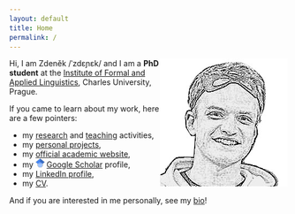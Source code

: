 ```yaml
---
layout: default
title: Home
permalink: /
---
```

<img id="about-img" align="right" src="assets/me/3.jpg" alt="me">

Hi, I am Zdeněk /ˈzdɛɲɛk/ and I am a **PhD student** at the [Institute of Formal and Applied Linguistics](https://ufal.mff.cuni.cz/), Charles University, Prague. 

If you came to learn about my work, here are a few pointers:
- my <i class="fa fa-area-chart"></i> [research](/research) and <i class="fa fa-graduation-cap"></i> [teaching](/teaching) activities,
- my <i class="fa fa-code"></i> [personal projects](/projects),
- my <i class="fa fa-university"></i> [official academic website](https://ufal.mff.cuni.cz/zdenek-kasner),
- my <img src="/assets/icons/scholar.png" style="display: inline"> [Google Scholar](https://scholar.google.cz/citations?user=6NnuRB8AAAAJ) profile,
- my <i class="fab fa-linkedin"></i> [LinkedIn profile](https://www.linkedin.com/in/zdenek-kasner/),
- my <i class="fa fa-file-pdf"></i> [CV](/assets/cv/cv.pdf).

And if you are interested in me personally, see my <i class="fa fa-user"></i> [bio](/about)! 